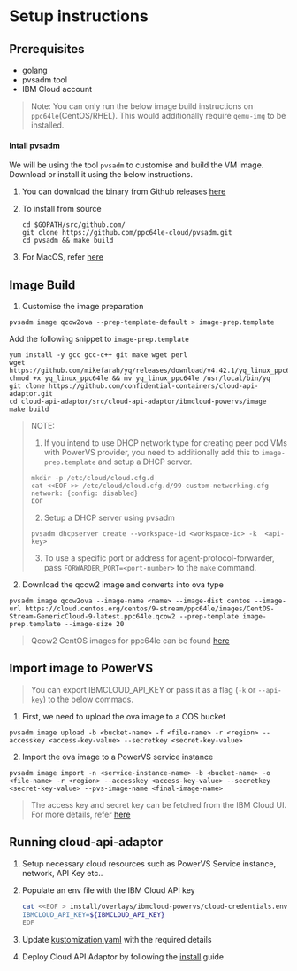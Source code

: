 # Setup instructions
## Prerequisites
- golang
- pvsadm tool
- IBM Cloud account

> Note: You can only run the below image build instructions on `ppc64le`(CentOS/RHEL). This would additionally require `qemu-img` to be installed.

#### Intall pvsadm

We will be using the tool `pvsadm` to customise and build the VM image. Download or install it using the below instructions.

1. You can download the binary from Github releases [here](https://github.com/ppc64le-cloud/pvsadm/releases)

2. To install from source
   ```
   cd $GOPATH/src/github.com/
   git clone https://github.com/ppc64le-cloud/pvsadm.git
   cd pvsadm && make build
   ```

3. For MacOS, refer [here](https://github.com/ppc64le-cloud/pvsadm#homebrew)

## Image Build

1. Customise the image preparation
```
pvsadm image qcow2ova --prep-template-default > image-prep.template
```

Add the following snippet to `image-prep.template`
```
yum install -y gcc gcc-c++ git make wget perl
wget https://github.com/mikefarah/yq/releases/download/v4.42.1/yq_linux_ppc64le
chmod +x yq_linux_ppc64le && mv yq_linux_ppc64le /usr/local/bin/yq
git clone https://github.com/confidential-containers/cloud-api-adaptor.git
cd cloud-api-adaptor/src/cloud-api-adaptor/ibmcloud-powervs/image
make build
```

> NOTE:
> 1. If you intend to use DHCP network type for creating peer pod VMs with
> PowerVS provider, you need to additionally add this to `image-prep.template` and setup a DHCP server.
> ```
> mkdir -p /etc/cloud/cloud.cfg.d
> cat <<EOF >> /etc/cloud/cloud.cfg.d/99-custom-networking.cfg
> network: {config: disabled}
> EOF
> ```
> 2. Setup a DHCP server using pvsadm
> ```
> pvsadm dhcpserver create --workspace-id <workspace-id> -k  <api-key>
> ```
> 3. To use a specific port or address for agent-protocol-forwarder, pass `FORWARDER_PORT=<port-number>` to the `make` command.

2. Download the qcow2 image and converts into ova type
```
pvsadm image qcow2ova --image-name <name> --image-dist centos --image-url https://cloud.centos.org/centos/9-stream/ppc64le/images/CentOS-Stream-GenericCloud-9-latest.ppc64le.qcow2 --prep-template image-prep.template --image-size 20
```


> Qcow2 CentOS images for ppc64le can be found [here](https://cloud.centos.org/centos/9-stream/ppc64le/images/)

## Import image to PowerVS

> You can export IBMCLOUD_API_KEY or pass it as a flag (`-k` or `--api-key`) to the below commads.

1. First, we need to upload the ova image to a COS bucket
```
pvsadm image upload -b <bucket-name> -f <file-name> -r <region> --accesskey <access-key-value> --secretkey <secret-key-value>
```

2. Import the ova image to a PowerVS service instance
```
pvsadm image import -n <service-instance-name> -b <bucket-name> -o <file-name> -r <region> --accesskey <access-key-value> --secretkey <secret-key-value> --pvs-image-name <final-image-name>
```
> The access key and secret key can be fetched from the IBM Cloud UI. For more details, refer [here](https://cloud.ibm.com/docs/cloud-object-storage?topic=cloud-object-storage-service-credentials)

## Running cloud-api-adaptor

1. Setup necessary cloud resources such as PowerVS Service instance, network, API Key etc..

2. Populate an env file with the IBM Cloud API key

   ```bash
   cat <<EOF > install/overlays/ibmcloud-powervs/cloud-credentials.env
   IBMCLOUD_API_KEY=${IBMCLOUD_API_KEY}
   EOF
   ```

3. Update [kustomization.yaml](../install/overlays/ibmcloud-powervs/kustomization.yaml) with the required details

4. Deploy Cloud API Adaptor by following the [install](../install/README.md) guide
